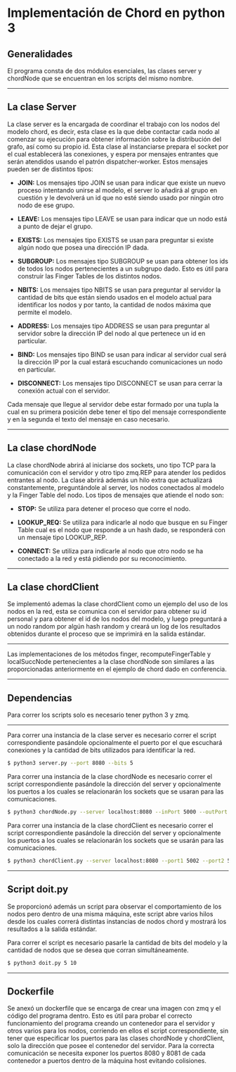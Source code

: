 # Implementación de Chord en python 3

## Generalidades

El programa consta de dos módulos esenciales, las clases server y chordNode que se encuentran en los scripts del mismo nombre.

***

## La clase Server

La clase server es la encargada de coordinar el trabajo con los nodos del modelo chord, es decir, esta clase es la que debe contactar cada nodo al comenzar su ejecución para obtener información sobre la distribución del grafo, así como su propio id. Esta clase al instanciarse prepara el socket por el cual establecerá las conexiones, y espera por mensajes entrantes que serán atendidos usando el patrón dispatcher-worker. Estos mensajes pueden ser de distintos tipos:

* **JOIN:** Los mensajes tipo JOIN se usan para indicar que existe un nuevo proceso intentando unirse al modelo, el server lo añadirá al grupo en cuestión y le devolverá un id que no esté siendo usado por ningún otro nodo de ese grupo.

* **LEAVE:** Los mensajes tipo LEAVE se usan para indicar que un nodo está a punto de dejar el grupo.

* **EXISTS:** Los mensajes tipo EXISTS se usan para preguntar si existe algún nodo que posea una dirección IP dada.

* **SUBGROUP:** Los mensajes tipo SUBGROUP se usan para obtener los ids de todos los nodos pertenecientes a un subgrupo dado. Esto es útil para construir las Finger Tables de los distintos nodos.

* **NBITS:** Los mensajes tipo NBITS se usan para preguntar al servidor la cantidad de bits que están siendo usados en el modelo actual para identificar los nodos y por tanto, la cantidad de nodos máxima que permite el modelo.

* **ADDRESS:** Los mensajes tipo ADDRESS se usan para preguntar al servidor sobre la dirección IP del nodo al que pertenece un id en particular.

* **BIND:** Los mensajes tipo BIND se usan para indicar al servidor cual será la dirección IP por la cual estará escuchando comunicaciones un nodo en particular.

* **DISCONNECT:** Los mensajes tipo DISCONNECT se usan para cerrar la conexión actual con el servidor.

Cada mensaje que llegue al servidor debe estar formado por una tupla la cual en su primera posición debe tener el tipo del mensaje correspondiente y en la segunda el texto del mensaje en caso necesario.

***

## La clase chordNode

La clase chordNode abrirá al iniciarse dos sockets, uno tipo TCP para la comunicación con el servidor y otro tipo zmq.REP para atender los pedidos entrantes al nodo. La clase abrirá además un hilo extra que actualizará constantemente, preguntándole al server, los nodos conectados al modelo y la Finger Table del nodo. Los tipos de mensajes que atiende el nodo son:

* **STOP:** Se utiliza para detener el proceso que corre el nodo.

* **LOOKUP_REQ:** Se utiliza para indicarle al nodo que busque en su Finger Table cual es el nodo que responde a un hash dado, se responderá con un mensaje tipo LOOKUP_REP.

* **CONNECT:** Se utiliza para indicarle al nodo que otro nodo se ha conectado a la red y está pidiendo por su reconocimiento.

***

## La clase chordClient

Se implementó ademas la clase chordClient como un ejemplo del uso de los nodos en la red, esta se comunica con el servidor para obtener su id personal y para obtener el id de los nodos del modelo, y luego preguntará a un nodo random por algún hash random y creará un log de los resultados obtenidos durante el proceso que se imprimirá en la salida estándar.

***

Las implementaciones de los métodos finger, recomputeFingerTable y localSuccNode pertenecientes a la clase chordNode son similares a las proporcionadas anteriormente en el ejemplo de chord dado en conferencia.

***
## Dependencias

Para correr los scripts solo es necesario tener python 3 y zmq.

***

Para correr una instancia de la clase server es necesario correr el script correspondiente pasándole opcionalmente el puerto por el que escuchará conexiones y la cantidad de bits utilizados para identificar la red.

```bash
$ python3 server.py --port 8080 --bits 5
```

Para correr una instancia de la clase chordNode es necesario correr el script correspondiente pasándole la dirección del server y opcionalmente los puertos a los cuales se relacionarán los sockets que se usaran para las comunicaciones. 

```bash
$ python3 chordNode.py --server localhost:8080 --inPort 5000 --outPort 5001
```

Para correr una instancia de la clase chordClient es necesario correr el script correspondiente pasándole la dirección del server y opcionalmente los puertos a los cuales se relacionarán los sockets que se usarán para las comunicaciones.

```bash
$ python3 chordClient.py --server localhost:8080 --port1 5002 --port2 5003
```

***
## Script doit.py
Se proporcionó además un script para observar el comportamiento de los nodos pero dentro de una misma máquina, este script abre varios hilos desde los cuales correrá distintas instancias de nodos chord y mostrará los resultados a la salida estándar.

Para correr el script es necesario pasarle la cantidad de bits del modelo y la cantidad de nodos que se desea que corran simultáneamente.

```bash
$ python3 doit.py 5 10
```

***
## Dockerfile

Se anexó un dockerfile que se encarga de crear una imagen con zmq y el código del programa dentro. Esto es útil para probar el correcto funcionamiento del programa creando un contenedor para el servidor y otros varios para los nodos, corriendo en ellos el script correspondiente, sin tener que especificar los puertos para las clases chordNode y chordClient, solo la dirección que posee el contenedor del servidor. Para la correcta comunicación se necesita exponer los puertos 8080 y 8081 de cada contenedor a puertos dentro de la máquina host evitando colisiones. 



